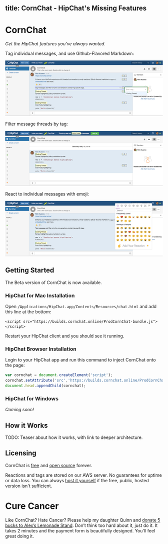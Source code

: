 title: CornChat - HipChat's Missing Features
---

# CornChat

_Get the HipChat features you've always wanted._

Tag individual messages, and use Github-Flavored Markdown:

![CornChat Screenshot](images/screenshot-tag.png "Tag individual messages to make message threads")


Filter message threads by tag:

![CornChat Screenshot](images/screenshot-filter.png "Filter message threads by tag")


React to individual messages with emoji:

![CornChat Screenshot](images/screenshot-emoji.png "React to individual messages with emoji")


## Getting Started

The Beta version of CornChat is now available.

### HipChat for Mac Installation

Open `/Applications/HipChat.app/Contents/Resources/chat.html` and add this line at the bottom:

```
<script src="https://builds.cornchat.online/ProdCornChat-bundle.js"></script>
```

Restart your HipChat client and you should see it running.


### HipChat Browser Installation

Login to your HipChat app and run this command to inject CornChat onto the page:

```javascript
var cornchat = document.createElement('script');
cornchat.setAttribute('src','https://builds.cornchat.online/ProdCornChat-bundle.js');
document.head.appendChild(cornchat);
```


### HipChat for Windows

_Coming soon!_



## How it Works

TODO: Teaser about how it works, with link to deeper architecture.


## Licensing

CornChat is [free](https://github.com/rkuzsma/cornchat/) and [open source](https://github.com/rkuzsma/cornchat) forever.

Reactions and tags are stored on our AWS server. No guarantees for uptime or data loss. You can always [host it yourself](https://github.com/rkuzsma/cornchat/) if the free, public, hosted version isn't sufficient.


# Cure Cancer

Like CornChat? Hate Cancer? Please help my daughter Quinn and [donate 5 bucks to Alex’s Lemonade Stand](https://www.alexslemonade.org/mypage/1455792/donate/nojs). Don’t think too hard about it, just do it. It takes 2 minutes and the payment form is beautifully designed. You'll feel great doing it.
